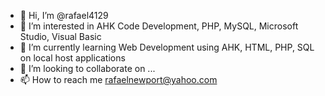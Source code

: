 - 👋 Hi, I’m @rafael4129
- 👀 I’m interested in AHK Code Development, PHP, MySQL, Microsoft Studio, Visual Basic
- 🌱 I’m currently learning Web Development using AHK, HTML, PHP, SQL on local host applications
- 💞️ I’m looking to collaborate on ...
- 📫 How to reach me rafaelnewport@yahoo.com

<!---
rafael4129/rafael4129 is a ✨ special ✨ repository because its `README.md` (this file) appears on your GitHub profile.
You can click the Preview link to take a look at your changes.
--->
